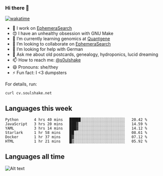 ### Hi there 👋

[![wakatime](https://wakatime.com/badge/user/08339702-a231-40c4-8838-d449bd2ff951.svg)](https://wakatime.com/@08339702-a231-40c4-8838-d449bd2ff951)

<!--
**soulshake/soulshake** is a ✨ _special_ ✨ repository because its `README.md` (this file) appears on your GitHub profile.

Here are some ideas to get you started:

- 🔭 I’m currently working on ...
- 🌱 I’m currently learning ...
- 👯 I’m looking to collaborate on ...
- 🤔 I’m looking for help with ...
- 💬 Ask me about ...
- 📫 How to reach me: ...
- 😄 Pronouns: ...
- ⚡ Fun fact: ...
-->


- 🔭 I work on [EphemeraSearch](https://www.ephemerasearch.com/)
- 😍 I have an unhealthy obsession with GNU Make
- :dna: I’m currently learning genomics at [Quantgene](https://www.quantgene.com/)
- 👯 I’m looking to collaborate on [EphemeraSearch](https://www.ephemerasearch.com/)
- 🤔 I’m looking for help with German
- 💬 Ask me about old postcards, genealogy, hydroponics, lucid dreaming
- 📫 How to reach me: [@s0ulshake](https://twitter.com/soulshake)
- 😄 Pronouns: she/they
- ⚡ Fun fact: I <3 dumpsters

For details, run:

```
curl cv.soulshake.net
```

## Languages this week

<!--START_SECTION:waka-->

```text
Python       4 hrs 40 mins   █████░░░░░░░░░░░░░░░░░░░░   20.42 %
JavaScript   3 hrs 20 mins   ███▓░░░░░░░░░░░░░░░░░░░░░   14.59 %
YAML         3 hrs 14 mins   ███▓░░░░░░░░░░░░░░░░░░░░░   14.12 %
Starlark     1 hr 58 mins    ██░░░░░░░░░░░░░░░░░░░░░░░   08.61 %
Docker       1 hr 37 mins    █▓░░░░░░░░░░░░░░░░░░░░░░░   07.12 %
HTML         1 hr 21 mins    █▒░░░░░░░░░░░░░░░░░░░░░░░   05.92 %
```

<!--END_SECTION:waka-->

## Languages all time
![Alt text](https://wakatime.com/share/@aj/6aa10b67-a5e9-4fb1-acaf-8692f4385172.svg)
